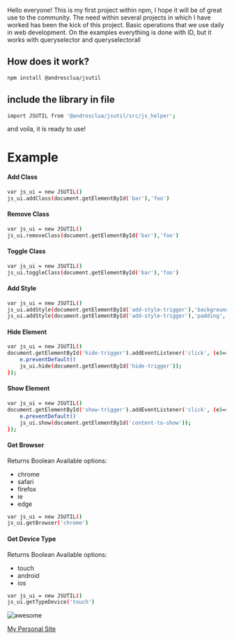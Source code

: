 
Hello everyone! 
This is my first project within npm, I hope it will be of great use to the community.
The need within several projects in which I have worked has been the kick of this project.
Basic operations that we use daily in web development.
On the examples everything is done with ID, but it works with queryselector and queryselectorall

## How does it work?
```sh
npm install @andresclua/jsutil
```

## include the library in file
```sh
import JSUTIL from '@andresclua/jsutil/src/js_helper';
```
and voila, it is ready to use!
# Example

#### Add Class
```sh
var js_ui = new JSUTIL()
js_ui.addClass(document.getElementById('bar'),'foo')
```

#### Remove Class
```sh
var js_ui = new JSUTIL()
js_ui.removeClass(document.getElementById('bar'),'foo')
```

#### Toggle Class
```sh
var js_ui = new JSUTIL()
js_ui.toggleClass(document.getElementById('bar'),'foo')
```

####  Add Style
```sh
var js_ui = new JSUTIL()
js_ui.addStyle(document.getElementById('add-style-trigger'),'background-color','orange');
js_ui.addStyle(document.getElementById('add-style-trigger'),'padding','10px');
```

####  Hide Element
```sh
var js_ui = new JSUTIL()
document.getElementById('hide-trigger').addEventListener('click', (e)=>{
    e.preventDefault()
    js_ui.hide(document.getElementById('hide-trigger'));
});
```

####  Show Element
```sh
var js_ui = new JSUTIL()
document.getElementById('show-trigger').addEventListener('click', (e)=>{
    e.preventDefault()
    js_ui.show(document.getElementById('content-to-show'));
});
```

####  Get Browser
Returns Boolean
Available options:
 - chrome
 - safari
 - firefox
 - ie
 - edge
```sh
var js_ui = new JSUTIL()
js_ui.getBrowser('chrome')
```


####  Get Device Type
Returns Boolean
Available options:
 - touch
 - android
 - ios
```sh
var js_ui = new JSUTIL()
js_ui.getTypeDevice('touch')
```
![awesome](https://media.giphy.com/media/LeikbswJKXOMM/giphy.gif)



[My Personal Site](http://arsen.com.uy/)
